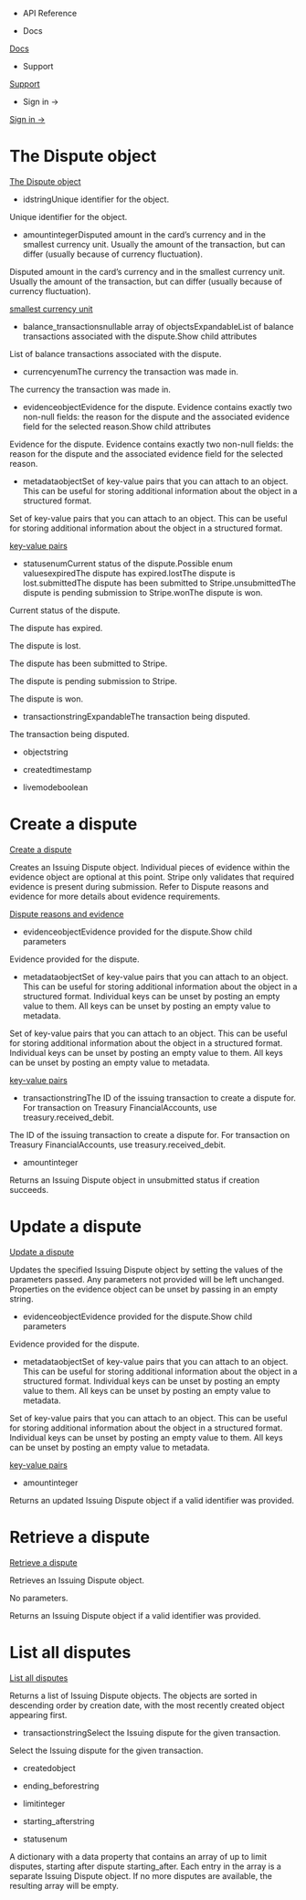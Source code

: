 - API Reference

- Docs

[Docs](/)

- Support

[Support](https://support.stripe.com)

- Sign in →

[Sign in →](https://dashboard.stripe.com/login)

# The Dispute object

[The Dispute object](/api/issuing/disputes/object)

- idstringUnique identifier for the object.

Unique identifier for the object.

- amountintegerDisputed amount in the card’s currency and in the smallest currency unit. Usually the amount of the transaction, but can differ (usually because of currency fluctuation).

Disputed amount in the card’s currency and in the smallest currency unit. Usually the amount of the transaction, but can differ (usually because of currency fluctuation).

[smallest currency unit](/currencies#zero-decimal)

- balance_transactionsnullable array of objectsExpandableList of balance transactions associated with the dispute.Show child attributes

List of balance transactions associated with the dispute.

- currencyenumThe currency the transaction was made in.

The currency the transaction was made in.

- evidenceobjectEvidence for the dispute. Evidence contains exactly two non-null fields: the reason for the dispute and the associated evidence field for the selected reason.Show child attributes

Evidence for the dispute. Evidence contains exactly two non-null fields: the reason for the dispute and the associated evidence field for the selected reason.

- metadataobjectSet of key-value pairs that you can attach to an object. This can be useful for storing additional information about the object in a structured format.

Set of key-value pairs that you can attach to an object. This can be useful for storing additional information about the object in a structured format.

[key-value pairs](/api/metadata)

- statusenumCurrent status of the dispute.Possible enum valuesexpiredThe dispute has expired.lostThe dispute is lost.submittedThe dispute has been submitted to Stripe.unsubmittedThe dispute is pending submission to Stripe.wonThe dispute is won.

Current status of the dispute.

The dispute has expired.

The dispute is lost.

The dispute has been submitted to Stripe.

The dispute is pending submission to Stripe.

The dispute is won.

- transactionstringExpandableThe transaction being disputed.

The transaction being disputed.

- objectstring

- createdtimestamp

- livemodeboolean

# Create a dispute

[Create a dispute](/api/issuing/disputes/create)

Creates an Issuing Dispute object. Individual pieces of evidence within the evidence object are optional at this point. Stripe only validates that required evidence is present during submission. Refer to Dispute reasons and evidence for more details about evidence requirements.

[Dispute reasons and evidence](/issuing/purchases/disputes#dispute-reasons-and-evidence)

- evidenceobjectEvidence provided for the dispute.Show child parameters

Evidence provided for the dispute.

- metadataobjectSet of key-value pairs that you can attach to an object. This can be useful for storing additional information about the object in a structured format. Individual keys can be unset by posting an empty value to them. All keys can be unset by posting an empty value to metadata.

Set of key-value pairs that you can attach to an object. This can be useful for storing additional information about the object in a structured format. Individual keys can be unset by posting an empty value to them. All keys can be unset by posting an empty value to metadata.

[key-value pairs](/api/metadata)

- transactionstringThe ID of the issuing transaction to create a dispute for. For transaction on Treasury FinancialAccounts, use treasury.received_debit.

The ID of the issuing transaction to create a dispute for. For transaction on Treasury FinancialAccounts, use treasury.received_debit.

- amountinteger

Returns an Issuing Dispute object in unsubmitted status if creation succeeds.

# Update a dispute

[Update a dispute](/api/issuing/disputes/update)

Updates the specified Issuing Dispute object by setting the values of the parameters passed. Any parameters not provided will be left unchanged. Properties on the evidence object can be unset by passing in an empty string.

- evidenceobjectEvidence provided for the dispute.Show child parameters

Evidence provided for the dispute.

- metadataobjectSet of key-value pairs that you can attach to an object. This can be useful for storing additional information about the object in a structured format. Individual keys can be unset by posting an empty value to them. All keys can be unset by posting an empty value to metadata.

Set of key-value pairs that you can attach to an object. This can be useful for storing additional information about the object in a structured format. Individual keys can be unset by posting an empty value to them. All keys can be unset by posting an empty value to metadata.

[key-value pairs](/api/metadata)

- amountinteger

Returns an updated Issuing Dispute object if a valid identifier was provided.

# Retrieve a dispute

[Retrieve a dispute](/api/issuing/disputes/retrieve)

Retrieves an Issuing Dispute object.

No parameters.

Returns an Issuing Dispute object if a valid identifier was provided.

# List all disputes

[List all disputes](/api/issuing/disputes/list)

Returns a list of Issuing Dispute objects. The objects are sorted in descending order by creation date, with the most recently created object appearing first.

- transactionstringSelect the Issuing dispute for the given transaction.

Select the Issuing dispute for the given transaction.

- createdobject

- ending_beforestring

- limitinteger

- starting_afterstring

- statusenum

A dictionary with a data property that contains an array of up to limit disputes, starting after dispute starting_after. Each entry in the array is a separate Issuing Dispute object. If no more disputes are available, the resulting array will be empty.
